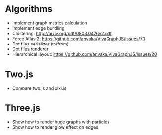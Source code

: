 # Algorithms
* Implement graph metrics calculation
* Implement edge bundling
* Clustering: http://arxiv.org/pdf/0803.0476v2.pdf
* Force Atlas 2: https://github.com/anvaka/VivaGraphJS/issues/70
* Dot files serializer (to/from).
* Dot files renderer
* Hierarchical layout: https://github.com/anvaka/VivaGraphJS/issues/20

# Two.js
* Compare [two.js](https://github.com/jonobr1/two.js) and [pixi.js](https://github.com/GoodBoyDigital/pixi.js)

# Three.js
* Show how to render huge graphs with particles
* Show how to render glow effect on edges
